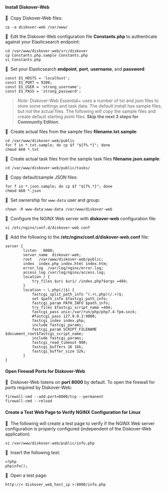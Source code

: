 #### Install Diskover-Web

🔴 &nbsp;Copy Diskover-Web files:
```
cp -a diskover-web /var/www/
```

🔴 &nbsp;Edit the Diskover-Web configuration file **Constants.php** to authenticate against your Elasticsearch endpoint:
```
cd /var/www/diskover-web/src/diskover
cp Constants.php.sample Constants.php
vi Constants.php
```

🔴 &nbsp;Set your Elasticsearch **endpoint**, **port**, **username**, and **password**:
```
const ES_HOSTS = 'localhost';
const ES_PORT = 9200;
const ES_USER = 'strong_username';
const ES_PASS = 'strong_password';
```
>_Note:_ Diskover-Web Essential+ uses a number of txt and json files to store some settings and task data. The default install has sample files, but not the actual files. The following will copy the sample files and create default starting point files. **Skip the next 3 steps for Community Edition**.

🔴 &nbsp;Create actual files from the sample files **filename.txt.sample**:
```
cd /var/www/diskover-web/public
for f in *.txt.sample; do cp $f "${f%.*}"; done
chmod 660 *.txt
```

🔴 &nbsp;Create actual task files from the sample task files **filename.json.sample**:
```
cd /var/www/diskover-web/public/tasks/
```

🔴 &nbsp;Copy default/sample JSON files:
```
for f in *.json.sample; do cp $f "${f%.*}"; done
chmod 660 *.json
```

🔴 &nbsp;Set ownership for `www-data` user and group:
```
chown -R www-data:www-data /var/www/diskover-web
```

🔴 &nbsp;Configure the NGINX Web server with **diskover-web** configuration file:
```
vi /etc/nginx/conf.d/diskover-web.conf
```

🔴 &nbsp;Add the following to the **/etc/nginx/conf.d/diskover-web.conf** file:

```
server {
        listen   8000;
        server_name  diskover-web;
        root   /var/www/diskover-web/public;
        index  index.php index.html index.htm;
        error_log  /var/log/nginx/error.log;
        access_log /var/log/nginx/access.log;
        location / {
            try_files $uri $uri/ /index.php?$args =404;
        }
        location ~ \.php(/|$) {
            fastcgi_split_path_info ^(.+\.php)(/.+)$;
            set $path_info $fastcgi_path_info;
            fastcgi_param PATH_INFO $path_info;
            try_files $fastcgi_script_name =404; 
            fastcgi_pass unix:/var/run/php/php7.4-fpm.sock;
            #fastcgi_pass 127.0.0.1:9000;
            fastcgi_index index.php;
            include fastcgi_params;
            fastcgi_param SCRIPT_FILENAME $document_root$fastcgi_script_name;
            include fastcgi_params;
            fastcgi_read_timeout 900;
            fastcgi_buffers 16 16k;
            fastcgi_buffer_size 32k;
        }
}
```

#### Open Firewall Ports for Diskover-Web

🔴 &nbsp;Diskover-Web listens on **port 8000** by default. To open the firewall for ports required by Diskover-Web:
```
firewall-cmd --add-port=8000/tcp --permanent
firewall-cmd --reload
```

#### Create a Test Web Page to Verify NGINX Configuration for Linux

🔴 &nbsp;The following will create a test page to verify if the NGINX Web server configuration is properly configured (independent of the Diskover-Web application):
```
vi /var/www/diskover-web/public/info.php
```

🔴 &nbsp;Insert the following text:
```
<?php
phpinfo();
```

🔴 &nbsp;Open a test page:
```
http://< diskover_web_host_ip >:8000/info.php

```
